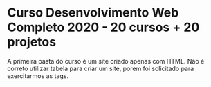 # Curso Desenvolvimento Web Completo 2020 - 20 cursos + 20 projetos
A primeira pasta do curso é um site criado apenas com HTML. 
Não é correto utilizar tabela para criar um site, porem foi solicitado para exercitarmos as tags.

